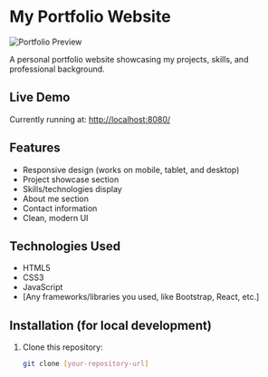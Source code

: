 # My Portfolio Website

![Portfolio Preview](https://via.placeholder.com/800x400?text=Portfolio+Preview) <!-- Replace with actual screenshot -->

A personal portfolio website showcasing my projects, skills, and professional background.

## Live Demo

Currently running at: [http://localhost:8080/](http://localhost:8080/)

## Features

- Responsive design (works on mobile, tablet, and desktop)
- Project showcase section
- Skills/technologies display
- About me section
- Contact information
- Clean, modern UI

## Technologies Used

- HTML5
- CSS3
- JavaScript
- [Any frameworks/libraries you used, like Bootstrap, React, etc.]

## Installation (for local development)

1. Clone this repository:
   ```bash
   git clone [your-repository-url]
